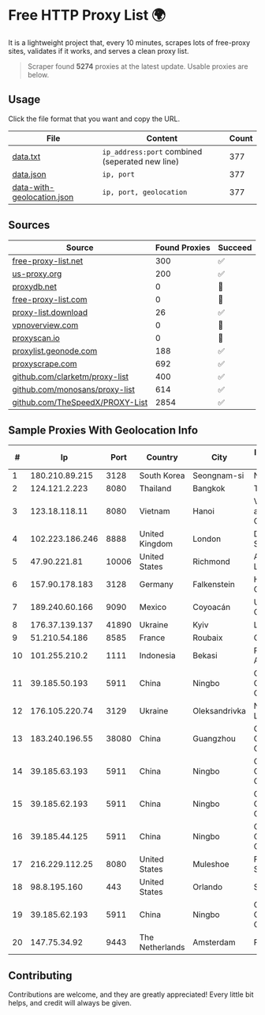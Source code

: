 
# Free HTTP Proxy List 🌍

It is a lightweight project that, every 10 minutes, scrapes lots of free-proxy sites, validates if it works, and serves a clean proxy list.


> Scraper found **5274** proxies at the latest update. Usable proxies are below.

## Usage

Click the file format that you want and copy the URL.


|File|Content|Count|
|----|-------|-----|
|[data.txt](https://raw.githubusercontent.com/themiralay/Proxy-List-World/master/data.txt)|`ip_address:port` combined (seperated new line)|377|
|[data.json](https://raw.githubusercontent.com/themiralay/Proxy-List-World/master/data.json)|`ip, port`|377|
|[data-with-geolocation.json](https://raw.githubusercontent.com/themiralay/Proxy-List-World/master/data-with-geolocation.json)|`ip, port, geolocation`|377|

## Sources

|Source|Found Proxies|Succeed|
|------|-------------|-------|
|[free-proxy-list.net](https://free-proxy-list.net)|300|✅|
|[us-proxy.org](https://www.us-proxy.org)|200|✅|
|[proxydb.net](http://proxydb.net)|0|🚫|
|[free-proxy-list.com](https://free-proxy-list.com/?page=&port=&type%5B%5D=http&type%5B%5D=https&up_time=0&search=Search)|0|🚫|
|[proxy-list.download](https://www.proxy-list.download/HTTP)|26|✅|
|[vpnoverview.com](https://vpnoverview.com/privacy/anonymous-browsing/free-proxy-servers)|0|🚫|
|[proxyscan.io](https://www.proxyscan.io)|0|🚫|
|[proxylist.geonode.com](https://proxylist.geonode.com/api/proxy-list?limit=300&page=1&sort_by=lastChecked&sort_type=desc&protocols=http,https)|188|✅|
|[proxyscrape.com](https://api.proxyscrape.com/v2/?request=displayproxies&protocol=http&timeout=10000&country=all&ssl=all&anonymity=all)|692|✅|
|[github.com/clarketm/proxy-list](https://raw.githubusercontent.com/clarketm/proxy-list/master/proxy-list-raw.txt)|400|✅|
|[github.com/monosans/proxy-list](https://raw.githubusercontent.com/monosans/proxy-list/main/proxies/http.txt)|614|✅|
|[github.com/TheSpeedX/PROXY-List](https://raw.githubusercontent.com/TheSpeedX/PROXY-List/master/http.txt)|2854|✅|


## Sample Proxies With Geolocation Info

|#|Ip|Port|Country|City|Internet Service Provider|
|-|--|----|-------|----|-------------------------|
|1|180.210.89.215|3128|South Korea|Seongnam-si|NHNCLOUD|
|2|124.121.2.223|8080|Thailand|Bangkok|TRUEBB|
|3|123.18.118.11|8080|Vietnam|Hanoi|VietNam Post and Telecom Corporation|
|4|102.223.186.246|8888|United Kingdom|London|Dedicated Servers|
|5|47.90.221.81|10006|United States|Richmond|Alibaba.com LLC|
|6|157.90.178.183|3128|Germany|Falkenstein|Hetzner Online GmbH|
|7|189.240.60.166|9090|Mexico|Coyoacán|Uninet S.A. de C.V.|
|8|176.37.139.137|41890|Ukraine|Kyiv|Lanet Network|
|9|51.210.54.186|8585|France|Roubaix|OVH SAS|
|10|101.255.210.2|1111|Indonesia|Bekasi|PT Remala Abadi|
|11|39.185.50.193|5911|China|Ningbo|China Mobile Communications Corporation|
|12|176.105.220.74|3129|Ukraine|Oleksandrivka|NPK Home-Net Ltd.|
|13|183.240.196.55|38080|China|Guangzhou|China Mobile Communications Corporation|
|14|39.185.63.193|5911|China|Ningbo|China Mobile Communications Corporation|
|15|39.185.62.193|5911|China|Ningbo|China Mobile Communications Corporation|
|16|39.185.44.125|5911|China|Ningbo|China Mobile Communications Corporation|
|17|216.229.112.25|8080|United States|Muleshoe|Five Area Systems, LLC|
|18|98.8.195.160|443|United States|Orlando|Spectrum|
|19|39.185.62.193|5911|China|Ningbo|China Mobile Communications Corporation|
|20|147.75.34.92|9443|The Netherlands|Amsterdam|Packet Host, Inc.|



## Contributing

Contributions are welcome, and they are greatly appreciated! Every
little bit helps, and credit will always be given.

